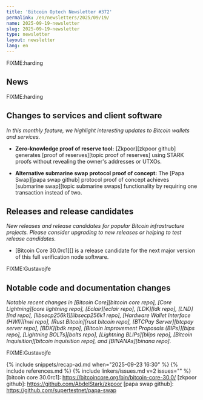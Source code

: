 ```yaml
---
title: 'Bitcoin Optech Newsletter #372'
permalink: /en/newsletters/2025/09/19/
name: 2025-09-19-newsletter
slug: 2025-09-19-newsletter
type: newsletter
layout: newsletter
lang: en
---
```

FIXME:harding

## News

FIXME:harding

## Changes to services and client software

*In this monthly feature, we highlight interesting updates to Bitcoin
wallets and services.*

- **Zero-knowledge proof of reserve tool:**
  [Zkpoor][zkpoor github] generates [proof of reserves][topic proof of reserves]
  using STARK proofs without revealing the owner's addresses or UTXOs.

- **Alternative submarine swap protocol proof of concept:**
  The [Papa Swap][papa swap github] protocol proof of concept achieves
  [submarine swap][topic submarine swaps] functionality by requiring one
  transaction instead of two.

## Releases and release candidates

_New releases and release candidates for popular Bitcoin infrastructure
projects.  Please consider upgrading to new releases or helping to test
release candidates._

- [Bitcoin Core 30.0rc1][] is a release candidate for the next major
  version of this full verification node software.

FIXME:Gustavojfe

## Notable code and documentation changes

_Notable recent changes in [Bitcoin Core][bitcoin core repo], [Core
Lightning][core lightning repo], [Eclair][eclair repo], [LDK][ldk repo],
[LND][lnd repo], [libsecp256k1][libsecp256k1 repo], [Hardware Wallet
Interface (HWI)][hwi repo], [Rust Bitcoin][rust bitcoin repo], [BTCPay
Server][btcpay server repo], [BDK][bdk repo], [Bitcoin Improvement
Proposals (BIPs)][bips repo], [Lightning BOLTs][bolts repo],
[Lightning BLIPs][blips repo], [Bitcoin Inquisition][bitcoin inquisition
repo], and [BINANAs][binana repo]._

FIXME:Gustavojfe

{% include snippets/recap-ad.md when="2025-09-23 16:30" %}
{% include references.md %}
{% include linkers/issues.md v=2 issues="" %}
[bitcoin core 30.0rc1]: https://bitcoincore.org/bin/bitcoin-core-30.0/
[zkpoor github]: https://github.com/AbdelStark/zkpoor
[papa swap github]: https://github.com/supertestnet/papa-swap

